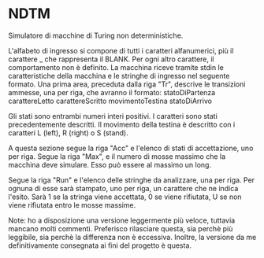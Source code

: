 # NDTM
Simulatore di macchine di Turing non deterministiche.

L'alfabeto di ingresso si compone di tutti i caratteri alfanumerici, più il carattere _ che rappresenta il BLANK. Per ogni altro carattere, il comportamento non è definito.
La macchina riceve tramite stdin le caratteristiche della macchina e le stringhe di ingresso nel seguente formato. 
Una prima area, preceduta dalla riga "Tr", descrive le transizioni ammesse, una per riga, che avranno il formato:
statoDiPartenza carattereLetto carattereScritto movimentoTestina statoDiArrivo

Gli stati sono entrambi numeri interi positivi. I caratteri sono stati precedentemente descritti. Il movimento della testina è descritto con i caratteri L (left), R (right) o S (stand).

A questa sezione segue la riga "Acc" e l'elenco di stati di accettazione, uno per riga.
Segue la riga "Max", e il numero di mosse massimo che la macchina deve simulare. Esso può essere al massimo un long.

Segue la riga "Run" e l'elenco delle stringhe da analizzare, una per riga. Per ognuna di esse sarà stampato, uno per riga, un carattere che ne indica l'esito. Sarà 1 se la stringa viene accettata, 0 se viene rifiutata, U se non viene rifiutata entro le mosse massime.



Note: ho a disposizione una versione leggermente più veloce, tuttavia mancano molti commenti. Preferisco rilasciare questa, sia perchè più leggibile, sia perchè la differenza non è eccessiva. Inoltre, la versione da me definitivamente consegnata ai fini del progetto è questa.

